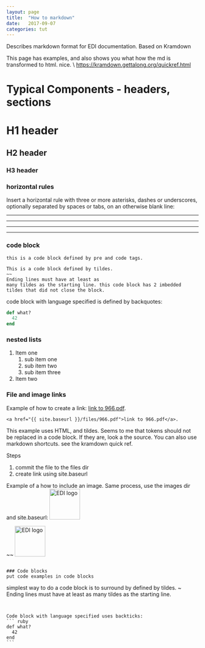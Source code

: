 ```yaml
---
layout: page
title:  "How to markdown"
date:   2017-09-07
categories: tut
---
```


Describes markdown format for EDI documentation. Based on Kramdown

This page has examples, and also shows you what how the md is transformed to html. nice. \ 
 https://kramdown.gettalong.org/quickref.html

# Typical Components - headers, sections

# H1 header

## H2 header

### H3 header

### horizontal rules
Insert a horizontal rule with three or more asterisks, dashes or underscores, optionally separated by spaces or tabs, on an otherwise blank line:

* * *

---

  _  _  _  _

---------------



### code block

<pre><code>this is a code block defined by pre and code tags.
</code></pre>

~~~~~
This is a code block defined by tildes.
~~
Ending lines must have at least as
many tildes as the starting line. this code block has 2 imbedded tildes that did not close the block.
~~~~~~~~~~~


code block with language specified is defined by backquotes:

```ruby
def what?
  42
end
```


### nested lists
1. Item one
   1. sub item one
   2. sub item two
   3. sub item three
2. Item two



### File and image links
Example of how to create a link: <a href="{{ site.baseurl }}/files/966.pdf">link to 966.pdf</a>.

~~~
<a href="{{ site.baseurl }}/files/966.pdf">link to 966.pdf</a>.
~~~~

This example uses HTML, and tildes. Seems to me that tokens should not be replaced in a code block. If they are, look a the source. You can also use markdown shortcuts. see the kramdown quick ref.

Steps
1. commit the file to the files dir
1. create link using site.baseurl


Example of a how to include an image. Same process, use the images dir and site.baseurl:
<img src="{{ site.baseurl }}/images/EDI-logo-svg-240.png" alt="EDI logo" height="80" width="80"/>

~~
<img src="{{ site.baseurl }}/images/EDI-logo-svg-240.png" alt="EDI logo" height="80" width="80"/>
~~~

### Code blocks
put code examples in code blocks
~~~~
simplest way to do a code block is to surround by defined by tildes.
~
Ending lines must have at least as
many tildes as the starting line.
~~~~~~~~~~


Code block with language specified uses backticks:
``` ruby
def what?
  42
end
```





